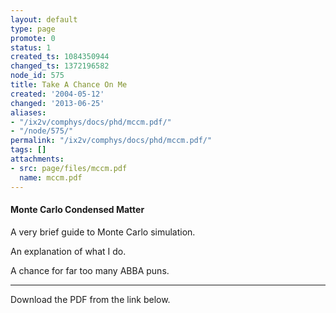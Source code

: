 ```yaml
---
layout: default
type: page
promote: 0
status: 1
created_ts: 1084350944
changed_ts: 1372196582
node_id: 575
title: Take A Chance On Me
created: '2004-05-12'
changed: '2013-06-25'
aliases:
- "/ix2v/comphys/docs/phd/mccm.pdf/"
- "/node/575/"
permalink: "/ix2v/comphys/docs/phd/mccm.pdf/"
tags: []
attachments:
- src: page/files/mccm.pdf
  name: mccm.pdf
---
```

#### Monte Carlo Condensed Matter
A very brief guide to Monte Carlo simulation.

An explanation of what I do.

A chance for far too many ABBA puns.

----

Download the PDF from the link below.
